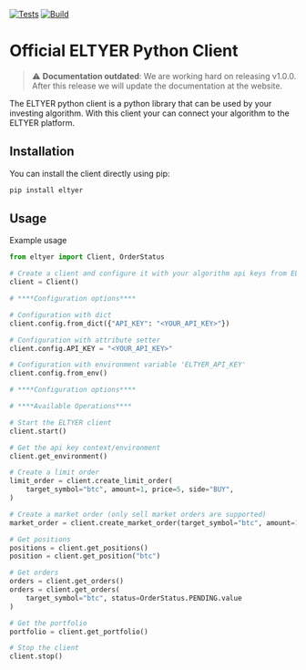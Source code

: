 [![Tests](https://github.com/ELTYER/eltyer-python-client/actions/workflows/test.yml/badge.svg)](https://github.com/ELTYER/eltyer-python-client/actions/workflows/test.yml)
[![Build](https://github.com/ELTYER/eltyer-python-client/actions/workflows/build.yml/badge.svg?branch=main)](https://github.com/ELTYER/eltyer-python-client/actions/workflows/build.yml)

# Official ELTYER Python Client

> :warning: **Documentation outdated**: We are working hard on releasing v1.0.0. After 
> this release we will update the documentation at the website.

The ELTYER python client is a python library that can be used by your 
investing algorithm. With this client your can connect your algorithm to 
the ELTYER platform.

## Installation
You can install the client directly using pip:

```sh
pip install eltyer
```

## Usage
Example usage
```python
from eltyer import Client, OrderStatus

# Create a client and configure it with your algorithm api keys from ELTYER
client = Client()

# ****Configuration options****

# Configuration with dict
client.config.from_dict({"API_KEY": "<YOUR_API_KEY>"})

# Configuration with attribute setter
client.config.API_KEY = "<YOUR_API_KEY>"

# Configuration with environment variable 'ELTYER_API_KEY'
client.config.from_env()

# ****Configuration options****

# ****Available Operations****

# Start the ELTYER client
client.start()

# Get the api key context/environment
client.get_environment()

# Create a limit order
limit_order = client.create_limit_order(
    target_symbol="btc", amount=1, price=5, side="BUY",
)

# Create a market order (only sell market orders are supported)
market_order = client.create_market_order(target_symbol="btc", amount=1)

# Get positions
positions = client.get_positions()
position = client.get_position("btc")

# Get orders
orders = client.get_orders()
orders = client.get_orders(
    target_symbol="btc", status=OrderStatus.PENDING.value
)

# Get the portfolio
portfolio = client.get_portfolio()

# Stop the client
client.stop()
```




